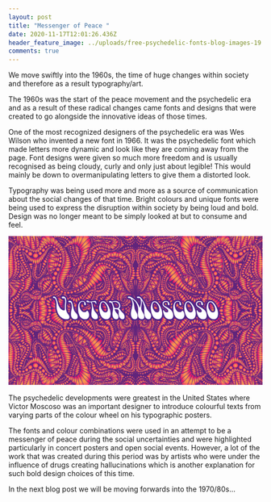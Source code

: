 ```yaml
---
layout: post
title: "Messenger of Peace "
date: 2020-11-17T12:01:26.436Z
header_feature_image: ../uploads/free-psychedelic-fonts-blog-images-19.jpg
comments: true
---
```

We move swiftly into the 1960s, the time of huge changes within society and therefore as a result typography/art.

The 1960s was the start of the peace movement and the psychedelic era and as a result of these radical changes came fonts and designs that were created to go alongside the innovative ideas of those times.

One of the most recognized designers of the psychedelic era was Wes Wilson who invented a new font in 1966. It was the psychedelic font which made letters more dynamic and look like they are coming away from the page. Font designs were given so much more freedom and is usually recognised as being cloudy, curly and only just about legible! This would mainly be down to overmanipulating letters to give them a distorted look.

Typography was being used more and more as a source of communication about the social changes of that time. Bright colours and unique fonts were being used to express the disruption within society by being loud and bold. Design was no longer meant to be simply looked at but to consume and feel.

![](../uploads/free-psychedelic-fonts-blog-images12.jpg)

The psychedelic developments were greatest in the United States where Victor Moscoso was an important designer to introduce colourful texts from varying parts of the colour wheel on his typographic posters.

The fonts and colour combinations were used in an attempt to be a messenger of peace during the social uncertainties and were highlighted particularly in concert posters and open social events. However, a lot of the work that was created during this period was by artists who were under the influence of drugs creating hallucinations which is another explanation for such bold design choices of this time.

In the next blog post we will be moving forwards into the 1970/80s…